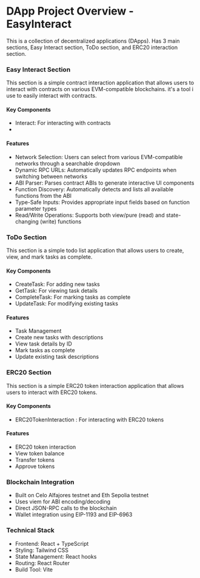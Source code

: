 # DApp Project Overview - EasyInteract
This is a collection of decentralized applications (DApps). Has 3 main sections, Easy Interact section, ToDo section, and ERC20  interaction section. 

### Easy Interact Section
This section is a simple contract interaction application that allows users to interact with contracts on various EVM-compatible blockchains. it's a tool i use to easily interact with contracts.

#### Key Components
- Interact: For interacting with contracts
- 

#### Features
- Network Selection: Users can select from various EVM-compatible networks through a searchable dropdown
- Dynamic RPC URLs: Automatically updates RPC endpoints when switching between networks
- ABI Parser: Parses contract ABIs to generate interactive UI components
- Function Discovery: Automatically detects and lists all available functions from the ABI
- Type-Safe Inputs: Provides appropriate input fields based on function parameter types
- Read/Write Operations: Supports both view/pure (read) and state-changing (write) functions

### ToDo Section
This section is a simple todo list application that allows users to create, view, and mark tasks as complete.

#### Key Components
- CreateTask: For adding new tasks
- GetTask: For viewing task details
- CompleteTask: For marking tasks as complete
- UpdateTask: For modifying existing tasks

#### Features
- Task Management
- Create new tasks with descriptions
- View task details by ID
- Mark tasks as complete
- Update existing task descriptions

### ERC20 Section
This section is a simple ERC20 token interaction application that allows users to interact with ERC20 tokens.

#### Key Components
- ERC20TokenInteraction
: For interacting with ERC20 tokens

#### Features
- ERC20 token interaction
- View token balance
- Transfer tokens
- Approve tokens

### Blockchain Integration
- Built on Celo Alfajores testnet and Eth Sepolia testnet
- Uses viem for ABI encoding/decoding
- Direct JSON-RPC calls to the blockchain
- Wallet integration using EIP-1193 and EIP-6963

### Technical Stack
- Frontend: React + TypeScript
- Styling: Tailwind CSS
- State Management: React hooks
- Routing: React Router
- Build Tool: Vite